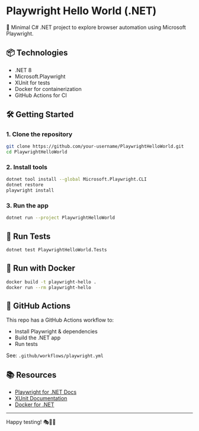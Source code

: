 # Playwright Hello World (.NET)

🚀 Minimal C# .NET project to explore browser automation using Microsoft Playwright.

## 📦 Technologies

- .NET 8
- Microsoft.Playwright
- XUnit for tests
- Docker for containerization
- GitHub Actions for CI

## 🛠 Getting Started

### 1. Clone the repository

```bash
git clone https://github.com/your-username/PlaywrightHelloWorld.git
cd PlaywrightHelloWorld
````

### 2. Install tools

```bash
dotnet tool install --global Microsoft.Playwright.CLI
dotnet restore
playwright install
```

### 3. Run the app

```bash
dotnet run --project PlaywrightHelloWorld
```

## 🧪 Run Tests

```bash
dotnet test PlaywrightHelloWorld.Tests
```

## 🐳 Run with Docker

```bash
docker build -t playwright-hello .
docker run --rm playwright-hello
```

## 🤖 GitHub Actions

This repo has a GitHub Actions workflow to:

* Install Playwright & dependencies
* Build the .NET app
* Run tests

See: `.github/workflows/playwright.yml`

## 📚 Resources

* [Playwright for .NET Docs](https://playwright.dev/dotnet/docs/intro)
* [XUnit Documentation](https://xunit.net/)
* [Docker for .NET](https://learn.microsoft.com/en-us/dotnet/core/docker/)

---

Happy testing! 🎭🧪🐳
